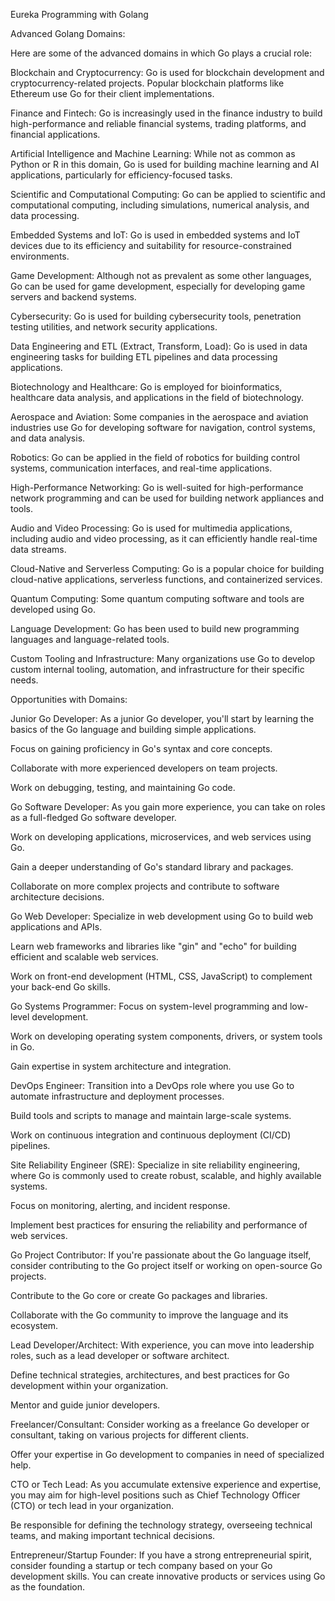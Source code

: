 Eureka Programming with Golang

Advanced Golang Domains:

Here are some of the advanced domains in which Go plays a crucial role:

Blockchain and Cryptocurrency: Go is used for blockchain development and cryptocurrency-related projects. Popular blockchain platforms like Ethereum use Go for their client implementations.

Finance and Fintech: Go is increasingly used in the finance industry to build high-performance and reliable financial systems, trading platforms, and financial applications.

Artificial Intelligence and Machine Learning: While not as common as Python or R in this domain, Go is used for building machine learning and AI applications, particularly for efficiency-focused tasks.

Scientific and Computational Computing: Go can be applied to scientific and computational computing, including simulations, numerical analysis, and data processing.

Embedded Systems and IoT: Go is used in embedded systems and IoT devices due to its efficiency and suitability for resource-constrained environments.

Game Development: Although not as prevalent as some other languages, Go can be used for game development, especially for developing game servers and backend systems.

Cybersecurity: Go is used for building cybersecurity tools, penetration testing utilities, and network security applications.

Data Engineering and ETL (Extract, Transform, Load): Go is used in data engineering tasks for building ETL pipelines and data processing applications.

Biotechnology and Healthcare: Go is employed for bioinformatics, healthcare data analysis, and applications in the field of biotechnology.

Aerospace and Aviation: Some companies in the aerospace and aviation industries use Go for developing software for navigation, control systems, and data analysis.

Robotics: Go can be applied in the field of robotics for building control systems, communication interfaces, and real-time applications.

High-Performance Networking: Go is well-suited for high-performance network programming and can be used for building network appliances and tools.

Audio and Video Processing: Go is used for multimedia applications, including audio and video processing, as it can efficiently handle real-time data streams.

Cloud-Native and Serverless Computing: Go is a popular choice for building cloud-native applications, serverless functions, and containerized services.

Quantum Computing: Some quantum computing software and tools are developed using Go.

Language Development: Go has been used to build new programming languages and language-related tools.

Custom Tooling and Infrastructure: Many organizations use Go to develop custom internal tooling, automation, and infrastructure for their specific needs.

Opportunities with Domains:

Junior Go Developer: As a junior Go developer, you'll start by learning the basics of the Go language and building simple applications.

Focus on gaining proficiency in Go's syntax and core concepts.

Collaborate with more experienced developers on team projects.

Work on debugging, testing, and maintaining Go code.

Go Software Developer: As you gain more experience, you can take on roles as a full-fledged Go software developer.

Work on developing applications, microservices, and web services using Go.

Gain a deeper understanding of Go's standard library and packages.

Collaborate on more complex projects and contribute to software architecture decisions.

Go Web Developer: Specialize in web development using Go to build web applications and APIs.

Learn web frameworks and libraries like "gin" and "echo" for building efficient and scalable web services.

Work on front-end development (HTML, CSS, JavaScript) to complement your back-end Go skills.

Go Systems Programmer: Focus on system-level programming and low-level development.

Work on developing operating system components, drivers, or system tools in Go.

Gain expertise in system architecture and integration.

DevOps Engineer: Transition into a DevOps role where you use Go to automate infrastructure and deployment processes.

Build tools and scripts to manage and maintain large-scale systems.

Work on continuous integration and continuous deployment (CI/CD) pipelines.

Site Reliability Engineer (SRE): Specialize in site reliability engineering, where Go is commonly used to create robust, scalable, and highly available systems.

Focus on monitoring, alerting, and incident response.

Implement best practices for ensuring the reliability and performance of web services.

Go Project Contributor: If you're passionate about the Go language itself, consider contributing to the Go project itself or working on open-source Go projects.

Contribute to the Go core or create Go packages and libraries.

Collaborate with the Go community to improve the language and its ecosystem.

Lead Developer/Architect: With experience, you can move into leadership roles, such as a lead developer or software architect.

Define technical strategies, architectures, and best practices for Go development within your organization.

Mentor and guide junior developers.

Freelancer/Consultant: Consider working as a freelance Go developer or consultant, taking on various projects for different clients.

Offer your expertise in Go development to companies in need of specialized help.

CTO or Tech Lead: As you accumulate extensive experience and expertise, you may aim for high-level positions such as Chief Technology Officer (CTO) or tech lead in your organization.

Be responsible for defining the technology strategy, overseeing technical teams, and making important technical decisions.

Entrepreneur/Startup Founder: If you have a strong entrepreneurial spirit, consider founding a startup or tech company based on your Go development skills. You can create innovative products or services using Go as the foundation.
